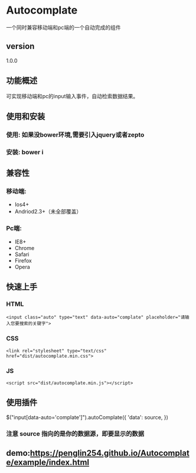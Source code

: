# Autocomplate
一个同时兼容移动端和pc端的一个自动完成的组件

## version
1.0.0

## 功能概述
可实现移动端和pc的input输入事件，自动检索数据结果。

## 使用和安装
### 使用: 如果没bower环境,需要引入jquery或者zepto
### 安装: bower i

## 兼容性
### 移动端:
- Ios4+
- Andriod2.3+（未全部覆盖）

### Pc端:
- IE8+
- Chrome
- Safari
- Firefox
- Opera


## 快速上手
### HTML

	<input class="auto" type="text" data-auto="complate" placeholder="请输入您要搜索的关键字">

### CSS

    <link rel="stylesheet" type="text/css" href="dist/autocomplate.min.css">

### JS

    <script src="dist/autocomplate.min.js"></script>

## 使用插件
   $("input[data-auto='complate']").autoComplate({
                   'data': source,
   })
   ### 注意 source 指向的是你的数据源，即要显示的数据

## demo:https://penglin254.github.io/Autocomplate/example/index.html

